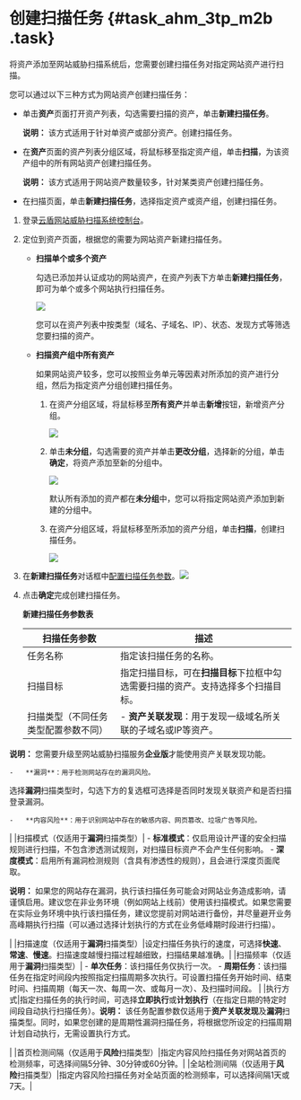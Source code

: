 # 创建扫描任务 {#task_ahm_3tp_m2b .task}

将资产添加至网站威胁扫描系统后，您需要创建扫描任务对指定网站资产进行扫描。

您可以通过以下三种方式为网站资产创建扫描任务：

-   单击**资产**页面打开资产列表，勾选需要扫描的资产，单击**新建扫描任务**。

    **说明：** 该方式适用于针对单资产或部分资产。创建扫描任务。

-   在**资产**页面的资产列表分组区域，将鼠标移至指定资产组，单击**扫描**，为该资产组中的所有网站资产创建扫描任务。

    **说明：** 该方式适用于网站资产数量较多，针对某类资产创建扫描任务。

-   在扫描页面，单击**新建扫描任务**，选择指定资产或资产组，创建扫描任务。

1.  登录[云盾网站威胁扫描系统控制台](https://yundun.console.aliyun.com/?p=avds)。 
2.  定位到资产页面，根据您的需要为网站资产新建扫描任务。 
    -   **扫描单个或多个资产**

        勾选已添加并认证成功的网站资产，在资产列表下方单击**新建扫描任务**，即可为单个或多个网站执行扫描任务。

        ![](http://static-aliyun-doc.oss-cn-hangzhou.aliyuncs.com/assets/img/15936/15379517967228_zh-CN.png)

        您可以在资产列表中按类型（域名、子域名、IP）、状态、发现方式等筛选您要扫描的资产。

    -   **扫描资产组中所有资产**

        如果网站资产较多，您可以按照业务单元等因素对所添加的资产进行分组，然后为指定资产分组创建扫描任务。

        1.  在资产分组区域，将鼠标移至**所有资产**并单击**新增**按钮，新增资产分组。

            ![](http://static-aliyun-doc.oss-cn-hangzhou.aliyuncs.com/assets/img/15936/15379517967229_zh-CN.png)

        2.  单击**未分组**，勾选需要的资产并单击**更改分组**，选择新的分组，单击**确定**，将资产添加至新的分组中。

            ![](http://static-aliyun-doc.oss-cn-hangzhou.aliyuncs.com/assets/img/15936/153795179612820_zh-CN.png)

            默认所有添加的资产都在**未分组**中，您可以将指定网站资产添加到新建的分组中。

        3.  在资产分组区域，将鼠标移至所添加的资产分组，单击**扫描**，创建扫描任务。

            ![](http://static-aliyun-doc.oss-cn-hangzhou.aliyuncs.com/assets/img/15936/15379517977230_zh-CN.png)

3.  在**新建扫描任务**对话框中[配置扫描任务参数](cn.zh-CN/用户指南/配置扫描任务.md#table_ckn_4c5_m2b)。![](http://static-aliyun-doc.oss-cn-hangzhou.aliyuncs.com/assets/img/15936/153795179712826_zh-CN.png)

 
4.  点击**确定**完成创建扫描任务。 

    **新建扫描任务参数表**

    |扫描任务参数|描述|
    |------|--|
    |任务名称|指定该扫描任务的名称。|
    |扫描目标|指定扫描目标，可在**扫描目标**下拉框中勾选需要扫描的资产。支持选择多个扫描目标。|
    |扫描类型（不同任务类型配置参数不同）|     -   **资产关联发现**：用于发现一级域名所关联的子域名或IP等资产。

**说明：** 您需要升级至网站威胁扫描服务**企业版**才能使用资产关联发现功能。

    -   **漏洞**：用于检测网站存在的漏洞风险。

选择**漏洞**扫描类型时，勾选下方的复选框可选择是否同时发现关联资产和是否扫描登录漏洞。

    -   **内容风险**：用于识别网站中存在的敏感内容、网页篡改、垃圾广告等风险。
 |
    |扫描模式（仅适用于**漏洞**扫描类型）|     -   **标准模式**：仅启用设计严谨的安全扫描规则进行扫描，不包含渗透测试规则，对扫描目标资产不会产生任何影响。
    -   **深度模式**：启用所有漏洞检测规则（含具有渗透性的规则），且会进行深度页面爬取。

**说明：** 如果您的网站存在漏洞，执行该扫描任务可能会对网站业务造成影响，请谨慎启用。建议您在非业务环境（例如网站上线前）使用该扫描模式。如果您需要在实际业务环境中执行该扫描任务，建议您提前对网站进行备份，并尽量避开业务高峰期执行扫描（可以通过选择计划执行的方式在业务低峰期时段进行扫描）。

 |
    |扫描速度（仅适用于**漏洞**扫描类型）|设定扫描任务执行的速度，可选择**快速**、**常速**、**慢速**。扫描速度越慢扫描过程越细致，扫描结果越准确。|
    |扫描频率（仅适用于**漏洞**扫描类型）|     -   **单次任务**：该扫描任务仅执行一次。
    -   **周期任务**：该扫描任务在指定时间段内按照指定扫描周期多次执行。可设置扫描任务开始时间、结束时间、扫描周期（每天一次、每周一次、或每月一次）、及扫描时间段。
 |
    |执行方式|指定扫描任务的执行时间，可选择**立即执行**或**计划执行**（在指定日期的特定时间段自动执行扫描任务）。**说明：** 该任务配置参数仅适用于**资产关联发现**及**漏洞**扫描类型。同时，如果您创建的是周期性漏洞扫描任务，将根据您所设定的扫描周期计划自动执行，无需设置执行方式。

|
    |首页检测间隔（仅适用于**风险**扫描类型）|指定内容风险扫描任务对网站首页的检测频率，可选择间隔5分钟、30分钟或60分钟。|
    |全站检测间隔（仅适用于**风险**扫描类型）|指定内容风险扫描任务对全站页面的检测频率，可以选择间隔1天或7天。|


